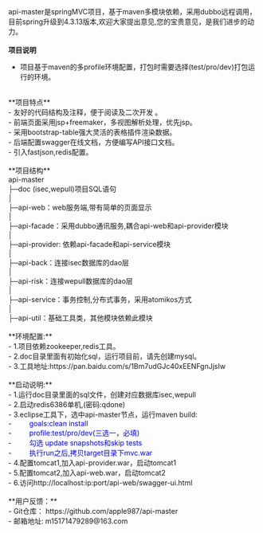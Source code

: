 ﻿api-master是springMVC项目，基于maven多模块依赖，采用dubbo远程调用，目前spring升级到4.3.13版本,欢迎大家提出意见,您的宝贵意见，是我们进步的动力。<br>  
**项目说明**<br>  
- 项目基于maven的多profile环境配置，打包时需要选择(test/pro/dev)打包运行的环境。<br>
<br>
**项目特点**<br>  
- 友好的代码结构及注释，便于阅读及二次开发 。<br>
- 前端页面采用jsp+freemaker，多视图解析处理，优先jsp。<br>
- 采用bootstrap-table强大灵活的表格插件渲染数据。 <br> 
- 后端配置swagger在线文档，方便编写API接口文档。<br> 
- 引入fastjson,redis配置。<br>
 <br> 
**项目结构**
<br>
api-master<br>
├─doc  (isec,wepull)项目SQL语句<br>
│<br>
├─api-web：web服务端,带有简单的页面显示<br>
│ <br>
├─api-facade：采用dubbo通讯服务,耦合api-web和api-provider模块<br>
│ <br>
├─api-provider: 依赖api-facade和api-service模块<br>
│ <br>
├─api-back：连接isec数据库的dao层<br>
│<br>
├─api-risk：连接wepull数据库的dao层<br>
│ <br>
├─api-service：事务控制,分布式事务，采用atomikos方式<br>
│ <br>
├─api-util：基础工具类，其他模块依赖此模块<br>
<br>
 **环境配置:**<br>
- 1.项目依赖zookeeper,redis工具。<br>
- 2.doc目录里面有初始化sql，运行项目前，请先创建mysql。<br>
- 3.工具地址:https://pan.baidu.com/s/1Bm7udGJc40xEENFgnJjsIw <br>
<br>
 **启动说明:**<br>
- 1.运行doc目录里面的sql文件，创建对应数据库isec,wepull<br>
- 2.启动redis6386单机,(密码:qdone)<br>
- 3.eclipse工具下，选中api-master节点，运行maven build:<br>
- &nbsp;&nbsp;&nbsp;&nbsp;&nbsp;&nbsp;&nbsp;&nbsp;<font color=blue>goals:clean install</font><br>
- &nbsp;&nbsp;&nbsp;&nbsp;&nbsp;&nbsp;&nbsp;&nbsp;<font color=blue>profile:test/pro/dev(三选一，必填)</font><br>
- &nbsp;&nbsp;&nbsp;&nbsp;&nbsp;&nbsp;&nbsp;&nbsp;<font color=blue>勾选 update snapshots和skip tests</font><br>
- &nbsp;&nbsp;&nbsp;&nbsp;&nbsp;&nbsp;&nbsp;&nbsp;<font color=blue>执行run之后,拷贝target目录下mvc.war</font><br>
- 4.配置tomcat1,加入api-provider.war，启动tomcat1<br>
- 5.配置tomcat2,加入api-web.war，启动tomcat2<br>
- 6.访问http://localhost:ip:port/api-web/swagger-ui.html<br>
<br>     
 **用户反馈：**<br>
- Git仓库： https://github.com/apple987/api-master<br>
- 邮箱地址: m15171479289@163.com <br>
		
		

        